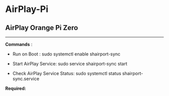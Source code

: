 # AirPlay-Pi
AirPlay Orange Pi Zero
----------------------
-----------------------------------------------------------------------------------------------------------------------------

**Commands** :

* Run on Boot :
sudo systemctl enable shairport-sync

* Start AirPlay Service: 
sudo service shairport-sync start


* Check AirPlay Service Status: 
sudo systemctl status shairport-sync.service

**Required:**
